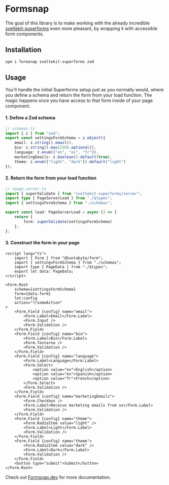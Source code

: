 # Formsnap

The goal of this library is to make working with the already incredible [sveltekit-superforms](https://github.com/ciscoheat/sveltekit-superforms) even more pleasant, by wrapping it with accessible form components.

## Installation

```bash
npm i formsnap sveltekit-superforms zod
```

## Usage

You'll handle the initial Superforms setup just as you normally would, where you define a schema and return the form from your load function. The magic happens once you have access to that form inside of your page component.

#### 1. Define a Zod schema

```ts
// schemas.ts
import { z } from "zod";
export const settingsFormSchema = z.object({
	email: z.string().email(),
	bio: z.string().max(250).optional(),
	language: z.enum(["en", "es", "fr"]),
	marketingEmails: z.boolean().default(true),
	theme: z.enum(["light", "dark"]).default("light")
});
```

#### 2. Return the form from your load function

```ts
// +page.server.ts
import { superValidate } from "sveltekit-superforms/server";
import type { PageServerLoad } from "./$types";
import { settingsFormSchema } from "./schemas";

export const load: PageServerLoad = async () => {
	return {
		form: superValidate(settingsFormSchema)
	};
};
```

#### 3. Construct the form in your page

```svelte
<script lang="ts">
	import { Form } from "@huntabyte/form";
	import { settingsFormSchema } from "./schemas";
	import type { PageData } from "./$types";
	export let data: PageData;
</script>

<Form.Root
	schema={settingsFormSchema}
	form={data.form}
	let:config
	action="?/someAction"
>
	<Form.Field {config} name="email">
		<Form.Label>Email</Form.Label>
		<Form.Input />
		<Form.Validation />
	</Form.Field>
	<Form.Field {config} name="bio">
		<Form.Label>Bio</Form.Label>
		<Form.Textarea />
		<Form.Validation />
	</Form.Field>
	<Form.Field {config} name="language">
		<Form.Label>Language</Form.Label>
		<Form.Select>
			<option value="en">English</option>
			<option value="es">Spanish</option>
			<option value="fr">French</option>
		</Form.Select>
		<Form.Validation />
	</Form.Field>
	<Form.Field {config} name="marketingEmails">
		<Form.Checkbox />
		<Form.Label>Receive marketing emails from us</Form.Label>
		<Form.Validation />
	</Form.Field>
	<Form.Field {config} name="theme">
		<Form.RadioItem value="light" />
		<Form.Label>Light</Form.Label>
		<Form.Validation />
	</Form.Field>
	<Form.Field {config} name="theme">
		<Form.RadioItem value="dark" />
		<Form.Label>Dark</Form.Label>
		<Form.Validation />
	</Form.Field>
	<button type="submit">Submit</button>
</Form.Root>
```

Check out [Formsnap.dev](https://formsnap.dev) for more documentation.
